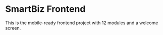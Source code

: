 # SmartBiz Frontend

This is the mobile-ready frontend project with 12 modules and a welcome screen.